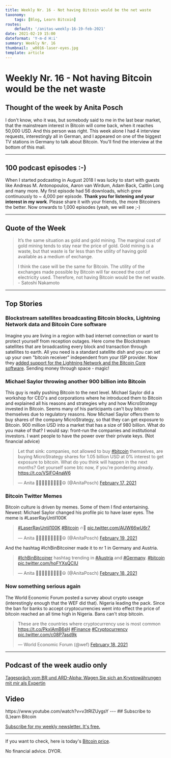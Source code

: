 ```yaml
---
title: Weekly Nr. 16 - Not having Bitcoin would be the net waste
taxonomy:
    tags: [Blog, Learn Bitcoin]
routes:
    default: '/anitas-weekly-16-19-feb-2021'
date: 2021-02-19 15:00
dateformat: 'Y-m-d H:i'
summary: Weekly Nr. 16
thumbnail: _w0016-laser-eyes.jpg
template: article
---
```


# Weekly Nr. 16 - Not having Bitcoin would be the net waste

<h2>Thought of the week by Anita Posch</h2>
<div class="white-box">I don't know, who it was, but somebody said to me in the last bear market, that the mainstream interest in Bitcoin will come back, when it reaches 50,000 USD. And this person was right. This week alone I had 4 interview requests, interestingly all in German, and I appeared on one of the biggest TV stations in Germany to talk about Bitcoin. You'll find the interview at the bottom of this mail.</div>
<hr />
<h2>100 podcast episodes :-)</h2>
When I started podcasting in August 2018 I was lucky to start with guests like Andreas M. Antonopoulos, Aaron van Wirdum, Adam Back, Caitlin Long and many more. My first episode had 56 downloads, which grew continuously to ~ 4,000 per episode. 
<strong>Thank you for listening and your interest in my work</strong>. Please share it with your friends, the more Bitcoiners the better.
Now onwards to 1,000 episodes (yeah, we will see ;-)

<hr />
<h2>Quote of the Week</h2>
<blockquote>It’s the same situation as gold and gold mining.  The marginal cost of gold mining tends to stay near the price of gold. Gold mining is a waste, but that waste is far less than the utility of having gold available as a medium of exchange.

I think the case will be the same for Bitcoin. The utility of the exchanges made possible by Bitcoin will far exceed the cost of electricity used.  Therefore, not having Bitcoin would be the net waste. - Satoshi Nakamoto</blockquote>
<hr />
<h2>Top Stories</h2>
<h3>Blockstream satellites broadcasting Bitcoin blocks, Lightning Network data and Bitcoin Core software</h3>
Imagine you are living in a region with bad internet connection or want to protect yourself from reception outages. Here come the Blockstream satellites that are broadcasting every block and transaction through satellites to earth. All you need is a standard satellite dish and you can set up your own "bitcoin receiver" independent from your ISP provider. Now they <a href="https://blockstream.com/2021/02/02/en-blockstream-provides-backup-satellite-broadcast-for-bitcoin-core-source-code/" target="_blank" rel="noopener">added support for the Lightning Network and the Bitcoin Core software</a>. Sending money through space - magic! 

<h3>Michael Saylor throwing another 900 billion into Bitcoin</h3>
This guy is really pushing Bitcoin to the next level. Michael Saylor did a workshop for CEO's and corporations where he introduced them to Bitcoin and explained all his reasons and strategies why and how MicroStrategy invested in Bitcoin. Seems many of his participants can't buy bitcoin themselves due to regulatory reasons. Now Michael Saylor offers them to buy shares of the company MicroStrategy, so that they can get exposure to Bitcoin. 900 million USD into a market that has a size of 980 billion. What do you make of that? I would say: front-run the companies and institutional investors. I want people to have the power over their private keys.
(Not financial advice)
<div class="white-box"><blockquote class="twitter-tweet"><p lang="en" dir="ltr">Let that sink: companies, not allowed to buy <a href="https://twitter.com/hashtag/bitcoin?src=hash&amp;ref_src=twsrc%5Etfw">#bitcoin</a> themselves, are buying MicroStrategy shares for 1.05 billion USD at 0% interest to get exposure to bitcoin. What do you think will happen in the next months? Get yourself some btc now, if you&#39;re pondering already. <a href="https://t.co/VSlFO4naW6">https://t.co/VSlFO4naW6</a></p>&mdash; Anita ✊🏼🔑🏳️‍🌈🏊🏻🚴‍♂️☮️ (@AnitaPosch) <a href="https://twitter.com/AnitaPosch/status/1362049694617239555?ref_src=twsrc%5Etfw">February 17, 2021</a></blockquote> 
<script async src="https://platform.twitter.com/widgets.js" charset="utf-8"></script>
 </div>

<h3>Bitcoin Twitter Memes</h3>
Bitcoin culture is driven by memes. Some of them I find entertaining. Newest: Michael Saylor changed his profile pic to have laser eyes. The meme is #LaserRayUntil100K 
<div class="white-box"><blockquote class="twitter-tweet"><p lang="und" dir="ltr"><a href="https://twitter.com/hashtag/LaserRayUntil100K?src=hash&amp;ref_src=twsrc%5Etfw">#LaserRayUntil100K</a> <a href="https://twitter.com/hashtag/Bitcoin?src=hash&amp;ref_src=twsrc%5Etfw">#Bitcoin</a> 🔥💊 <a href="https://t.co/AUW66wU6r7">pic.twitter.com/AUW66wU6r7</a></p>&mdash; Anita ✊🏼🔑🏳️‍🌈🏊🏻🚴‍♂️☮️ (@AnitaPosch) <a href="https://twitter.com/AnitaPosch/status/1362670981291134976?ref_src=twsrc%5Etfw">February 19, 2021</a></blockquote> 
<script async src="https://platform.twitter.com/widgets.js" charset="utf-8"></script>
 </div>

And the hashtag #IchBinBitcoiner made it to nr 1 in Germany and Austria.
<div class="white-box"><blockquote class="twitter-tweet"><p lang="en" dir="ltr"><a href="https://twitter.com/hashtag/IchBinBitcoiner?src=hash&amp;ref_src=twsrc%5Etfw">#IchBinBitcoiner</a> hashtag trending in <a href="https://twitter.com/hashtag/Austria?src=hash&amp;ref_src=twsrc%5Etfw">#Austria</a> and <a href="https://twitter.com/hashtag/Germany?src=hash&amp;ref_src=twsrc%5Etfw">#Germany</a>. <a href="https://twitter.com/hashtag/bitcoin?src=hash&amp;ref_src=twsrc%5Etfw">#bitcoin</a> <a href="https://t.co/hoFYXsQCIU">pic.twitter.com/hoFYXsQCIU</a></p>&mdash; Anita ✊🏼🔑🏳️‍🌈🏊🏻🚴‍♂️☮️ (@AnitaPosch) <a href="https://twitter.com/AnitaPosch/status/1362377714238435329?ref_src=twsrc%5Etfw">February 18, 2021</a></blockquote> 
<script async src="https://platform.twitter.com/widgets.js" charset="utf-8"></script>
 </div>

<h3>Now something serious again</h3>
The World Economic Forum posted a survey about crypto useage (interestingly enough that the WEF did that). Nigeria leading the pack. Since the ban for banks to accept cryptocurrencies went into effect the price of bitcoin reached an all time high in Nigeria. Bans can't stop bitcoin.
<div class="white-box"><blockquote class="twitter-tweet"><p lang="en" dir="ltr">These are the countries where cryptocurrency use is most common <a href="https://t.co/PkxIAmB6sH">https://t.co/PkxIAmB6sH</a> <a href="https://twitter.com/hashtag/Finance?src=hash&amp;ref_src=twsrc%5Etfw">#Finance</a> <a href="https://twitter.com/hashtag/Cryptocurrency?src=hash&amp;ref_src=twsrc%5Etfw">#Cryptocurrency</a> <a href="https://t.co/c08P7asd9k">pic.twitter.com/c08P7asd9k</a></p>&mdash; World Economic Forum (@wef) <a href="https://twitter.com/wef/status/1362405267619655681?ref_src=twsrc%5Etfw">February 18, 2021</a></blockquote> 
<script async src="https://platform.twitter.com/widgets.js" charset="utf-8"></script>
 </div>

<hr />

<h2>Podcast of the week audio only</h2>
<a href="https://www.br.de/mediathek/video/tagesgespraech-vom-18022021-bitcoin-ethereum-oder-cardano-wagen-sie-sich-an-kryptowaehrungen-av:5fe1e2a526fbe8001a790982" target="_blank" rel="noopener noreferrer">Tagespräch vom BR und ARD-Alpha: Wagen Sie sich an Kryptowährungen mit mir als Expertin</a>

<h2>Video</h2>
https://www.youtube.com/watch?v=v3tRlZUygsY
---
## Subscribe to (L)earn Bitcoin

[Subscribe for my weekly newsletter. It's free.](https://anita.link/weekly)

---

If you want to check, here is today's [Bitcoin price](https://www.coingecko.com/en/coins/bitcoin).

No financial advice. DYOR.